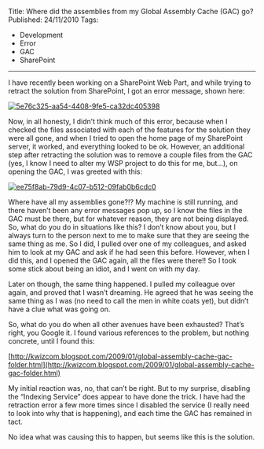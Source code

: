 Title: Where did the assemblies from my Global Assembly Cache (GAC) go?
Published: 24/11/2010
Tags:
- Development
- Error
- GAC
- SharePoint
---

I have recently been working on a SharePoint Web Part, and while trying to retract the solution from SharePoint, I got an error message, shown here:

[![5e76c325-aa54-4408-9fe5-ca32dc405398](http://www.gep13.co.uk/blog/wp-content/uploads/Where-did-the-assemblies-from-my-Global-_13A1E/5e76c325-aa54-4408-9fe5-ca32dc405398_thumb.png)](http://www.gep13.co.uk/blog/wp-content/uploads/Where-did-the-assemblies-from-my-Global-_13A1E/5e76c325-aa54-4408-9fe5-ca32dc405398.png)

Now, in all honesty, I didn’t think much of this error, because when I checked the files associated with each of the features for the solution they were all gone, and when I tried to open the home page of my SharePoint server, it worked, and everything looked to be ok. However, an additional step after retracting the solution was to remove a couple files from the GAC (yes, I know I need to alter my WSP project to do this for me, but…), on opening the GAC, I was greeted with this:

[![ee75f8ab-79d9-4c07-b512-09fab0b6cdc0](http://www.gep13.co.uk/blog/wp-content/uploads/Where-did-the-assemblies-from-my-Global-_13A1E/ee75f8ab-79d9-4c07-b512-09fab0b6cdc0_thumb.png)](http://www.gep13.co.uk/blog/wp-content/uploads/Where-did-the-assemblies-from-my-Global-_13A1E/ee75f8ab-79d9-4c07-b512-09fab0b6cdc0.png)

Where have all my assemblies gone?!? My machine is still running, and there haven’t been any error messages pop up, so I know the files in the GAC must be there, but for whatever reason, they are not being displayed. So, what do you do in situations like this? I don’t know about you, but I always turn to the person next to me to make sure that they are seeing the same thing as me. So I did, I pulled over one of my colleagues, and asked him to look at my GAC and ask if he had seen this before. However, when I did this, and I opened the GAC again, all the files were there!! So I took some stick about being an idiot, and I went on with my day.

Later on though, the same thing happened. I pulled my colleague over again, and proved that I wasn’t dreaming. He agreed that he was seeing the same thing as I was (no need to call the men in white coats yet), but didn’t have a clue what was going on.

So, what do you do when all other avenues have been exhausted? That’s right, you Google it. I found various references to the problem, but nothing concrete, until I found this:

[http://kwizcom.blogspot.com/2009/01/global-assembly-cache-gac-folder.html](http://kwizcom.blogspot.com/2009/01/global-assembly-cache-gac-folder.html)

My initial reaction was, no, that can’t be right. But to my surprise, disabling the “Indexing Service” does appear to have done the trick. I have had the retraction error a few more times since I disabled the service (I really need to look into why that is happening), and each time the GAC has remained in tact.

No idea what was causing this to happen, but seems like this is the solution.
